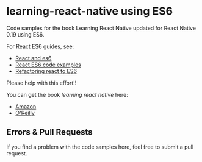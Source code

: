 learning-react-native using ES6
===============================

Code samples for the book Learning React Native updated for React Native 0.19 using ES6.

For React ES6 guides, see:

-	[React and es6](http://egorsmirnov.me/2015/06/14/react-and-es6-part2.html)
-	[React ES6 code examples](https://github.com/egor-smirnov/egorsmirnov.me-examples)
-	[Refactoring react to ES6](http://www.newmediacampaigns.com/blog/refactoring-react-components-to-es6-classes)

Please help with this effort!!

You can get the book *learning react native* here:

-	[Amazon](http://www.amazon.com/Learning-React-Native-Building-JavaScript/dp/1491929006)
-	[O'Reilly](http://shop.oreilly.com/product/0636920041511.do)

Errors & Pull Requests
----------------------

If you find a problem with the code samples here, feel free to submit a pull request.

